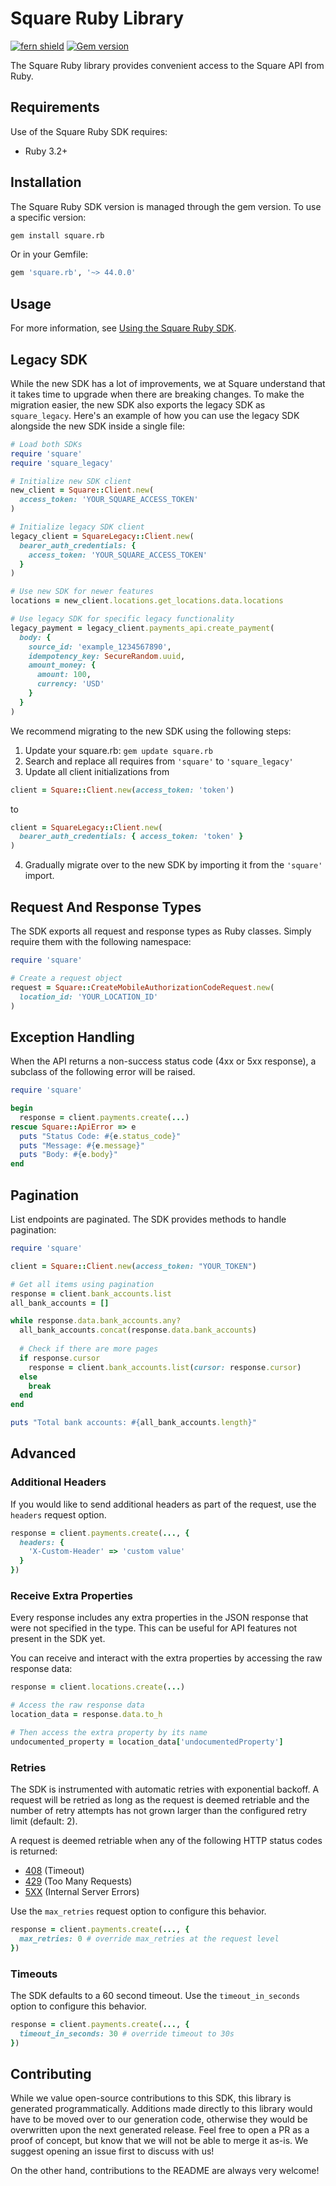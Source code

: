# Square Ruby Library

[![fern shield](https://img.shields.io/badge/%F0%9F%8C%BF-Built%20with%20Fern-brightgreen)](https://buildwithfern.com?utm_source=github&utm_medium=github&utm_campaign=readme&utm_source=https%3A%2F%2Fgithub.com%2Fsquare%2Fsquare-ruby-sdk)
[![Gem version](https://badge.fury.io/rb/square.rb.svg?new)](https://badge.fury.io/rb/square.rb)

The Square Ruby library provides convenient access to the Square API from Ruby.

## Requirements

Use of the Square Ruby SDK requires:

* Ruby 3.2+

## Installation

The Square Ruby SDK version is managed through the gem version. To use a specific version:

```bash
gem install square.rb
```

Or in your Gemfile:
```ruby
gem 'square.rb', '~> 44.0.0'
```

## Usage

For more information, see [Using the Square Ruby SDK](https://developer.squareup.com/docs/sdks/ruby/using-ruby-sdk).

## Legacy SDK

While the new SDK has a lot of improvements, we at Square understand that it takes time to upgrade when there are breaking changes.
To make the migration easier, the new SDK also exports the legacy SDK as `square_legacy`. Here's an example of how you can use the
legacy SDK alongside the new SDK inside a single file:

```ruby
# Load both SDKs
require 'square'
require 'square_legacy'

# Initialize new SDK client
new_client = Square::Client.new(
  access_token: 'YOUR_SQUARE_ACCESS_TOKEN'
)

# Initialize legacy SDK client
legacy_client = SquareLegacy::Client.new(
  bearer_auth_credentials: {
    access_token: 'YOUR_SQUARE_ACCESS_TOKEN'
  }
)

# Use new SDK for newer features
locations = new_client.locations.get_locations.data.locations

# Use legacy SDK for specific legacy functionality
legacy_payment = legacy_client.payments_api.create_payment(
  body: {
    source_id: 'example_1234567890',
    idempotency_key: SecureRandom.uuid,
    amount_money: {
      amount: 100,
      currency: 'USD'
    }
  }
)
```

We recommend migrating to the new SDK using the following steps:

1. Update your square.rb: `gem update square.rb`
2. Search and replace all requires from `'square'` to `'square_legacy'`
3. Update all client initializations from 
```ruby 
client = Square::Client.new(access_token: 'token')
```
to 
```ruby
client = SquareLegacy::Client.new(
  bearer_auth_credentials: { access_token: 'token' }
)
```
4. Gradually migrate over to the new SDK by importing it from the `'square'` import.

## Request And Response Types

The SDK exports all request and response types as Ruby classes. Simply require them with the
following namespace:

```ruby
require 'square'

# Create a request object
request = Square::CreateMobileAuthorizationCodeRequest.new(
  location_id: 'YOUR_LOCATION_ID'
)
```

## Exception Handling

When the API returns a non-success status code (4xx or 5xx response), a subclass of the following error
will be raised.

```ruby
require 'square'

begin
  response = client.payments.create(...)
rescue Square::ApiError => e
  puts "Status Code: #{e.status_code}"
  puts "Message: #{e.message}"
  puts "Body: #{e.body}"
end
```

## Pagination

List endpoints are paginated. The SDK provides methods to handle pagination:

```ruby
require 'square'

client = Square::Client.new(access_token: "YOUR_TOKEN")

# Get all items using pagination
response = client.bank_accounts.list
all_bank_accounts = []

while response.data.bank_accounts.any?
  all_bank_accounts.concat(response.data.bank_accounts)
  
  # Check if there are more pages
  if response.cursor
    response = client.bank_accounts.list(cursor: response.cursor)
  else
    break
  end
end

puts "Total bank accounts: #{all_bank_accounts.length}"
```

## Advanced

### Additional Headers

If you would like to send additional headers as part of the request, use the `headers` request option.

```ruby
response = client.payments.create(..., {
  headers: {
    'X-Custom-Header' => 'custom value'
  }
})
```

### Receive Extra Properties

Every response includes any extra properties in the JSON response that were not specified in the type.
This can be useful for API features not present in the SDK yet.

You can receive and interact with the extra properties by accessing the raw response data:

```ruby
response = client.locations.create(...)

# Access the raw response data
location_data = response.data.to_h

# Then access the extra property by its name
undocumented_property = location_data['undocumentedProperty']
```

### Retries

The SDK is instrumented with automatic retries with exponential backoff. A request will be retried as long
as the request is deemed retriable and the number of retry attempts has not grown larger than the configured
retry limit (default: 2).

A request is deemed retriable when any of the following HTTP status codes is returned:

- [408](https://developer.mozilla.org/en-US/docs/Web/HTTP/Status/408) (Timeout)
- [429](https://developer.mozilla.org/en-US/docs/Web/HTTP/Status/429) (Too Many Requests)
- [5XX](https://developer.mozilla.org/en-US/docs/Web/HTTP/Status/500) (Internal Server Errors)

Use the `max_retries` request option to configure this behavior.

```ruby
response = client.payments.create(..., {
  max_retries: 0 # override max_retries at the request level
})
```

### Timeouts

The SDK defaults to a 60 second timeout. Use the `timeout_in_seconds` option to configure this behavior.

```ruby
response = client.payments.create(..., {
  timeout_in_seconds: 30 # override timeout to 30s
})
```

## Contributing

While we value open-source contributions to this SDK, this library is generated programmatically. Additions made directly to this library would have to be moved over to our generation code, otherwise they would be overwritten upon the next generated release. Feel free to open a PR as a proof of concept, but know that we will not be able to merge it as-is. We suggest opening an issue first to discuss with us!

On the other hand, contributions to the README are always very welcome!
